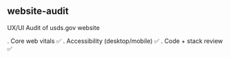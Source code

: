 ## website-audit
UX/UI Audit of usds.gov website

. Core web vitals ✅
. Accessibility (desktop/mobile) ✅
. Code + stack review ✅
